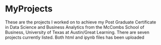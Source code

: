 # MyProjects
These are the projects I worked on to achieve my Post Graduate Certificate in Data Science and Business Analytics from the McCombs School of Business, University of Texas at Austin/Great Learning. There are seven projects currently listed. Both html and ipynb files has been uploaded
